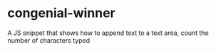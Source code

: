 # congenial-winner
A JS snippet that shows how to append text to a text area, count the number of characters typed
